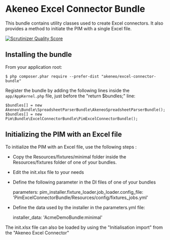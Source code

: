 Akeneo Excel Connector Bundle
=============================

This bundle contains utility classes used to create Excel connectors.
It also provides a method to initiate the PIM with a single Excel file.

[![Scrutinizer Quality Score](https://scrutinizer-ci.com/g/akeneo/ExcelConnectorBundle/badges/quality-score.png?s=9732bdac97b997021b1c925f923ecbf405a509d4)](https://scrutinizer-ci.com/g/akeneo/ExcelConnectorBundle/)

Installing the bundle
---------------------
From your application root:

    $ php composer.phar require --prefer-dist "akeneo/excel-connector-bundle"

Register the bundle by adding the following lines inside the `app/AppKernel.php` file, just before the "return $bundles;" line:

    $bundles[] = new Akeneo\Bundle\SpreadsheetParserBundle\AkeneoSpreadsheetParserBundle();
    $bundles[] = new Pim\Bundle\ExcelConnectorBundle\PimExcelConnectorBundle();


Initializing the PIM with an Excel file
---------------------------------------

To initialize the PIM with an Excel file, use the following steps :

 * Copy the Resources/fixtures/minimal folder inside the Resources/fixtures folder of one of your bundles.
 * Edit the init.xlsx file to your needs
 * Define the following parameter in the DI files of one of your bundles

    parameters:
        pim_installer.fixture_loader.job_loader.config_file:       'PimExcelConnectorBundle/Resources/config/fixtures_jobs.yml'

 * Define the data used by the installer in the parameters.yml file:

    installer_data: 'AcmeDemoBundle:minimal'

The init.xlsx file can also be loaded by using the "Initialisation import" from the "Akeneo Excel Connector"

